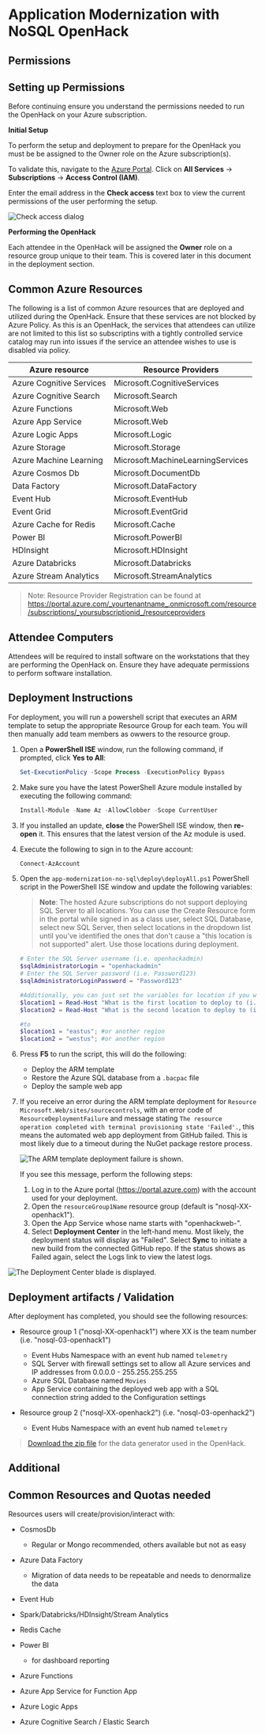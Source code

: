 # Application Modernization with NoSQL OpenHack

## Permissions 

## Setting up Permissions

Before continuing ensure you understand the permissions needed to run the OpenHack on your Azure subscription.

**Initial Setup** 

To perform the setup and deployment to prepare for the OpenHack you must be be assigned to the Owner role on the Azure subscription(s).

To validate this, navigate to the <a href="https://portal.azure.com" target="_blank">Azure Portal</a>. Click on **All Services** -> **Subscriptions** -> **Access Control (IAM)**.

Enter the email address in the **Check access** text box to view the current permissions of the user performing the setup.  

![Check access dialog](images/check-access.png "Check access dialog displays a textbox to enter an email address.")

**Performing the OpenHack** 

Each attendee in the OpenHack will be assigned the **Owner** role on a resource group unique to their team. This is covered later in this document in the deployment section.

## Common Azure Resources 

The following is a list of common Azure resources that are deployed and utilized during the OpenHack. 
Ensure that these services are not blocked by Azure Policy.  As this is an OpenHack, the services that attendees can utilize are not limited to this list so subscriptins with a tightly controlled service catalog may run into issues if the service an attendee wishes to use is disabled via policy.


| Azure resource           | Resource Providers |
| ------------------------ | --------------------------------------- | 
| Azure Cognitive Services | Microsoft.CognitiveServices             |
| Azure Cognitive Search   | Microsoft.Search                        |
| Azure Functions          | Microsoft.Web                           |
| Azure App Service        | Microsoft.Web                           |
| Azure Logic Apps         | Microsoft.Logic                         |
| Azure Storage            | Microsoft.Storage                       |
| Azure Machine Learning   | Microsoft.MachineLearningServices       |
| Azure Cosmos Db          | Microsoft.DocumentDb                    |
| Data Factory             | Microsoft.DataFactory                   |
| Event Hub                | Microsoft.EventHub                      |
| Event Grid               | Microsoft.EventGrid                     |
| Azure Cache for Redis    | Microsoft.Cache                         |
| Power BI                 | Microsoft.PowerBI                       |
| HDInsight                | Microsoft.HDInsight                     |
| Azure Databricks         | Microsoft.Databricks                    | 
| Azure Stream Analytics   | Microsoft.StreamAnalytics               |


> Note:  Resource Provider Registration can be found at https://portal.azure.com/_yourtenantname_.onmicrosoft.com/resource/subscriptions/_yoursubscriptionid_/resourceproviders

## Attendee Computers

Attendees will be required to install software on the workstations that they are performing the OpenHack on. Ensure they have adequate permissions to perform software installation. 

## Deployment Instructions 

For deployment, you will run a powershell script that executes an ARM template to setup the appropriate Resource Group for each team.  You will then manually add team members as owwers to the resource group.

1. Open a **PowerShell ISE** window, run the following command, if prompted, click **Yes to All**:

   ```PowerShell
   Set-ExecutionPolicy -Scope Process -ExecutionPolicy Bypass
   ```

2. Make sure you have the latest PowerShell Azure module installed by executing the following command:

    ```PowerShell
    Install-Module -Name Az -AllowClobber -Scope CurrentUser
    ```

3. If you installed an update, **close** the PowerShell ISE window, then **re-open** it. This ensures that the latest version of the Az module is used.

4. Execute the following to sign in to the Azure account:

    ```PowerShell
    Connect-AzAccount
    ```

5. Open the `app-modernization-no-sql\deploy\deployAll.ps1` PowerShell script in the PowerShell ISE window and update the following variables:

    > **Note**: The hosted Azure subscriptions do not support deploying SQL Server to all locations. You can use the Create Resource form in the portal while signed in as a class user, select SQL Database, select new SQL Server, then select locations in the dropdown list until you've identified the ones that don't cause a "this location is not supported" alert.  Use those locations during deployment.

    ```PowerShell
    # Enter the SQL Server username (i.e. openhackadmin)
    $sqlAdministratorLogin = "openhackadmin"
    # Enter the SQL Server password (i.e. Password123)
    $sqlAdministratorLoginPassword = "Password123"
    ```

    ```PowerShell
    #Additionally, you can just set the variables for location if you would prefer, rather than reading them from during the script execution by changing the following lines:
    $location1 = Read-Host "What is the first location to deploy to (i.e. eastus)?";  
    $location2 = Read-Host "What is the second location to deploy to (i.e. westus)?"

    #to
    $location1 = "eastus"; #or another region
    $location2 = "westus"; #or another region
    ```

6. Press **F5** to run the script, this will do the following:

   - Deploy the ARM template
   - Restore the Azure SQL database from a `.bacpac` file
   - Deploy the sample web app

7. If you receive an error during the ARM template deployment for `Resource Microsoft.Web/sites/sourcecontrols`, with an error code of `ResourceDeploymentFailure` and message stating `The resource operation completed with terminal provisioning state 'Failed'.`, this means the automated web app deployment from GitHub failed. This is most likely due to a timeout during the NuGet package restore process.

    ![The ARM template deployment failure is shown.](images/arm-deployment-failure-web.png "Deployment failure") 

    If you see this message, perform the following steps:

    1. Log in to the Azure portal (<https://portal.azure.com>) with the account used for your deployment.
    2. Open the `resourceGroup1Name` resource group (default is "nosql-XX-openhack1").
    3. Open the App Service whose name starts with "openhackweb-".
    4. Select **Deployment Center** in the left-hand menu. Most likely, the deployment status will display as "Failed". Select **Sync** to initiate a new build from the connected GitHub repo. If the status shows as Failed again, select the Logs link to view the latest logs.

![The Deployment Center blade is displayed.](images/portal-web-app-deployment-center.png "Deployment Center")

## Deployment artifacts / Validation

After deployment has completed, you should see the following resources:

- Resource group 1 ("nosql-XX-openhack1") where XX is the team number (i.e. "nosql-03-openhack1")

  - Event Hubs Namespace with an event hub named `telemetry`
  - SQL Server with firewall settings set to allow all Azure services and IP addresses from 0.0.0.0 - 255.255.255.255
  - Azure SQL Database named `Movies`
  - App Service containing the deployed web app with a SQL connection string added to the Configuration settings

- Resource group 2 ("nosql-XX-openhack2") (i.e. "nosql-03-openhack2")

  - Event Hubs Namespace with an event hub named `telemetry`

> [Download the zip file](https://databricksdemostore.blob.core.windows.net/data/nosql-openhack/DataGenerator.zip) for the data generator used in the OpenHack.


## Additional ##
## Common Resources and Quotas needed

Resources users will create/provision/interact with:
* CosmosDb
    * Regular or Mongo recommended, others available but not as easy

* Azure Data Factory
    * Migration of data needs to be repeatable and needs to denormalize the data

* Event Hub

* Spark/Databricks/HDInsight/Stream Analytics

* Redis Cache

* Power BI 
    * for dashboard reporting

* Azure Functions

* Azure App Service for Function App

* Azure Logic Apps

* Azure Cognitive Search / Elastic Search
